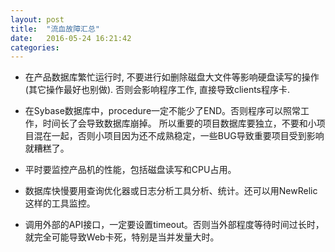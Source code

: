 ```yaml
---
layout: post
title:  "流血故障汇总"
date:   2016-05-24 16:21:42
categories: 
---
```

 
* 在产品数据库繁忙运行时, 不要进行如删除磁盘大文件等影响硬盘读写的操作(其它操作最好也别做). 
否则会影响程序工作, 直接导致clients程序卡.

* 在Sybase数据库中，procedure一定不能少了END。否则程序可以照常工作，时间长了会导致数据库崩掉。
所以重要的项目数据库要独立，不要和小项目混在一起，否则小项目因为还不成熟稳定，一些BUG导致重要项目受到影响就糟糕了。

* 平时要监控产品机的性能，包括磁盘读写和CPU占用。

* 数据库快慢要用查询优化器或日志分析工具分析、统计。还可以用NewRelic这样的工具监控。

* 调用外部的API接口，一定要设置timeout。否则当外部程度等待时间过长时，就完全可能导致Web卡死，特别是当并发量大时。





 
